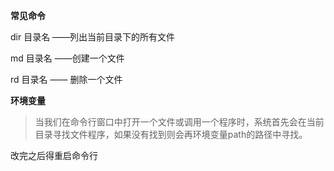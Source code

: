 **常见命令**

dir 目录名  ——列出当前目录下的所有文件

md 目录名 ——创建一个文件

rd 目录名 —— 删除一个文件

**环境变量**

> 当我们在命令行窗口中打开一个文件或调用一个程序时，系统首先会在当前目录寻找文件程序，如果没有找到则会再环境变量path的路径中寻找。

改完之后得重启命令行